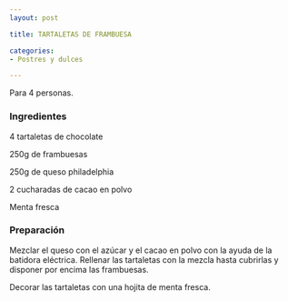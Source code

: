 ```yaml
---
layout: post

title: TARTALETAS DE FRAMBUESA

categories:
- Postres y dulces

---
```

Para 4 personas.

<h3>Ingredientes</h3>

4 tartaletas de chocolate

250g de frambuesas

250g de queso philadelphia

2 cucharadas de cacao en polvo

Menta fresca

<h3>Preparación</h3>

Mezclar el queso con el azúcar y el cacao en polvo con la ayuda de la batidora eléctrica. Rellenar las tartaletas con la mezcla hasta cubrirlas y disponer por encima las frambuesas.

Decorar las tartaletas con una hojita de menta fresca.